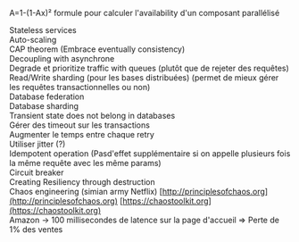 A=1-(1-Ax)² formule pour calculer l'availability d'un composant parallélisé  
  
Stateless services  
Auto-scaling  
CAP theorem (Embrace eventually consistency)  
Decoupling with asynchrone  
Degrade et prioritize traffic with queues (plutôt que de rejeter des requêtes)  
Read/Write sharding (pour les bases distribuées) (permet de mieux gérer les requêtes transactionnelles ou non)  
Database federation  
Database sharding  
Transient state does not belong in databases  
Gérer des timeout sur les transactions  
Augmenter le temps entre chaque retry  
Utiliser jitter (?)  
Idempotent operation (Pasd'effet supplémentaire si on appelle plusieurs fois la même requête avec les même params)  
Circuit breaker  
Creating Resiliency through destruction  
Chaos engineering (simian army Netflix) [http://principlesofchaos.org](http://principlesofchaos.org) [https://chaostoolkit.org](https://chaostoolkit.org)  
Amazon → 100 millisecondes de latence sur la page d'accueil ⇒ Perte de 1% des ventes